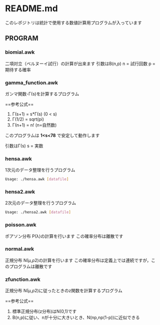 # README.md
このレポジトリは統計で使用する数値計算用プログラムが入っています

## PROGRAM
### biomial.awk
二項対立（ベルヌーイ試行）の計算が出来ます
引数はB(n,p)
n = 試行回数
p = 期待する確率

### gamma_function.awk
ガンマ関数-Γ(s)を計算するプログラム

==参考公式==
1. Γ(s+1) = s*Γ(s) (0 < s)
2. Γ(1/2) = sqrt(pi)
3. Γ(n+1) = n! (n=自然数)

このプログラムは **1<s<78** で安定して動作します

引数はΓ(s)
s = 実数

### hensa.awk
1次元のデータ整理を行うプログラム
```bash
Usage: ./hensa.awk [datafile]
```

### hensa2.awk
2次元のデータ整理を行うプログラム
```bash
Usage: ./hensa2.awk [datafile]
``` 

### poisson.awk 
ポアソン分布 P(λ)の計算を行います
この確率分布は離散です

### normal.awk
正規分布 N(μ,ρ2)の計算を行います
この確率分布は定義上では連続ですが，このプログラムは離散です

### zfunction.awk
正規分布 N(μ,ρ2)に従ったときのz関数を計算するプログラム

==参考公式==
1. 標準正規分布(z分布)はN(0,1)です
2. B(n,p)に従い、nが十分に大きいとき、N(np,np(1-p))に近似できる
